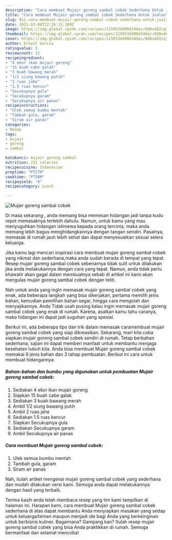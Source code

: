 ```yaml
---
description: "Cara membuat Mujair goreng sambal cobek Sederhana Untuk Jualan"
title: "Cara membuat Mujair goreng sambal cobek Sederhana Untuk Jualan"
slug: 911-cara-membuat-mujair-goreng-sambal-cobek-sederhana-untuk-jualan
date: 2021-03-08T22:26:33.309Z
image: https://img-global.cpcdn.com/recipes/115053dd90d34dac/680x482cq70/mujair-goreng-sambal-cobek-foto-resep-utama.jpg
thumbnail: https://img-global.cpcdn.com/recipes/115053dd90d34dac/680x482cq70/mujair-goreng-sambal-cobek-foto-resep-utama.jpg
cover: https://img-global.cpcdn.com/recipes/115053dd90d34dac/680x482cq70/mujair-goreng-sambal-cobek-foto-resep-utama.jpg
author: Ernest Garcia
ratingvalue: 5
reviewcount: 12
recipeingredient:
- "4 ekor ikan mujair goreng"
- "15 buah cabe galak"
- "3 buah bawang merah"
- "1/2 siung bawang putih"
- "2 ruas jahe"
- "1.5 ruas kencur"
- "Secukupnya gula"
- "Secukupnya garam"
- "Secukupnya air panas"
recipeinstructions:
- "Ulek semua bumbu mentah"
- "Tambah gula, garam"
- "Siram air panas"
categories:
- Resep
tags:
- mujair
- goreng
- sambal

katakunci: mujair goreng sambal 
nutrition: 251 calories
recipecuisine: Indonesian
preptime: "PT27M"
cooktime: "PT58M"
recipeyield: "4"
recipecategory: Lunch

---
```



![Mujair goreng sambal cobek](https://img-global.cpcdn.com/recipes/115053dd90d34dac/680x482cq70/mujair-goreng-sambal-cobek-foto-resep-utama.jpg)

Di masa  sekarang , anda memang bisa memesan hidangan jadi tanpa kudu repot memasaknya terlebih dahulu. Namun, untuk kamu yang mau menyuguhkan hidangan istimewa kepada orang tercinta, maka anda memang lebih bagus menghidangkannya dengan tangan sendiri. Pasalnya, memasak di rumah jauh lebih sehat dan dapat menyesuaikan sesuai selera keluarga.

Jika kamu lagi mencari inspirasi cara membuat mujair goreng sambal cobek yang nikmat dan sederhana,maka anda sudah berada di tempat yang tepat. Resep mujair goreng sambal cobek  sebenarnya tidak sulit untuk dilakukan jika anda melakukannya dengan cara yang tepat. Namun, anda tidak perlu khawatir akan gagal dalam membuatnya 
sebab di artikel ini kami akan mengulas mujair goreng sambal cobek dengan teliti.  



Nah untuk anda yang ingin memasak mujair goreng sambal cobek yang enak, ada beberapa langkah yang bisa dikerjakan, pertama memilih jenis bahan, kemudian pemilihan bahan segar, hingga cara mengolah dan menyajikannya. Anda Tidak usah pusing kalau ingin memasak mujair goreng sambal cobek yang enak di rumah. Karena, asalkan kamu  tahu caranya, maka hidangan ini dapat jadi suguhan yang spesial.

Berikut ini, ada beberapa tips dan trik dalam memasak caramembuat mujair goreng sambal cobek yang siap dikreasikan. Sekarang, mari kita coba siapkan mujair goreng sambal cobek sendiri di rumah. Tetap berbahan sederhana, sajian ini dapat memberi manfaat untuk membantu menjaga kesehatan tubuh kita. Anda bisa membuat Mujair goreng sambal cobek memakai 9 jenis bahan dan 3 tahap pembuatan. Berikut ini cara untuk membuat hidangannya.

<!--inarticleads1-->

##### Bahan-bahan dan bumbu yang digunakan untuk pembuatan Mujair goreng sambal cobek:

1. Sediakan 4 ekor ikan mujair goreng
1. Siapkan 15 buah cabe galak
1. Sediakan 3 buah bawang merah
1. Ambil 1/2 siung bawang putih
1. Ambil 2 ruas jahe
1. Sediakan 1.5 ruas kencur
1. Siapkan Secukupnya gula
1. Sediakan Secukupnya garam
1. Ambil Secukupnya air panas




<!--inarticleads2-->

##### Cara membuat Mujair goreng sambal cobek:

1. Ulek semua bumbu mentah
1. Tambah gula, garam
1. Siram air panas




Nah, itulah artikel mengenai  mujair goreng sambal cobek  yang sederhana dan mudah dilakukan versi kami. Semoga anda dapat melakukannya dengan hasil yang terbaik. 

Terima kasih anda telah membaca resep yang tim kami tampilkan di halaman ini. Harapan kami, cara membuat  Mujair goreng sambal cobek sederhana di atas dapat membantu Anda menyiapkan masakan yang sedap untuk keluarga/teman maupun menjadi ide bagi Anda yang berkeinginan untuk berbisnis kuliner. Bagaimana? Gampang kan? Itulah resep mujair goreng sambal cobek yang bisa Anda praktikkan di rumah. Semoga bermanfaat dan selamat mencoba!

